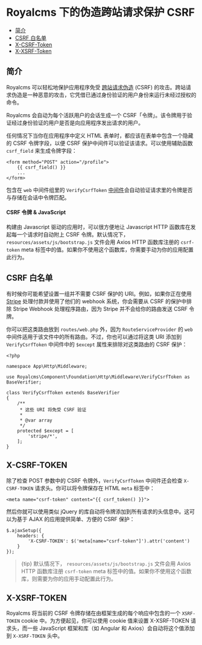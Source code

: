 # Royalcms 下的伪造跨站请求保护 CSRF

- [简介](#csrf-introduction)
- [CSRF 白名单](#csrf-excluding-uris)
- [X-CSRF-Token](#csrf-x-csrf-token)
- [X-XSRF-Token](#csrf-x-xsrf-token)

<a name="csrf-introduction"></a>
## 简介

Royalcms 可以轻松地保护应用程序免受 [跨站请求伪造](https://en.wikipedia.org/wiki/Cross-site_request_forgery) (CSRF) 的攻击。跨站请求伪造是一种恶意的攻击，它凭借已通过身份验证的用户身份来运行未经过授权的命令。

Royalcms 会自动为每个活跃用户的会话生成一个 CSRF「令牌」。该令牌用于验证经过身份验证的用户是否是向应用程序发出请求的用户。

任何情况下当你在应用程序中定义 HTML 表单时，都应该在表单中包含一个隐藏的 CSRF 令牌字段，以便 CSRF 保护中间件可以验证该请求。可以使用辅助函数 `csrf_field` 来生成令牌字段：

    <form method="POST" action="/profile">
        {{ csrf_field() }}
        ...
    </form>

包含在 `web` 中间件组里的 `VerifyCsrfToken` [中间件](/docs/middleware)会自动验证请求里的令牌是否与存储在会话中令牌匹配。

#### CSRF 令牌 & JavaScript

构建由 Javascript 驱动的应用时，可以很方便地让 Javascript HTTP 函数库在发起每一个请求时自动附上 CSRF 令牌。默认情况下， `resources/assets/js/bootstrap.js` 文件会用 Axios HTTP 函数库注册的 `csrf-token` meta 标签中的值。如果你不使用这个函数库，你需要手动为你的应用配置此行为。

<a name="csrf-excluding-uris"></a>
## CSRF 白名单

有时候你可能希望设置一组并不需要 CSRF 保护的 URI。例如，如果你正在使用 [Stripe](https://stripe.com) 处理付款并使用了他们的 webhook 系统，你会需要从 CSRF 的保护中排除 Stripe Webhook 处理程序路由，因为 Stripe 并不会给你的路由发送 CSRF 令牌。

你可以把这类路由放到 `routes/web.php` 外，因为 `RouteServiceProvider` 的 `web` 中间件适用于该文件中的所有路由。不过，你也可以通过将这类 URI 添加到 `VerifyCsrfToken` 中间件中的 `$except` 属性来排除对这类路由的 CSRF 保护：

    <?php
    
    namespace App\Http\Middleware;
    
    use Royalcms\Component\Foundation\Http\Middleware\VerifyCsrfToken as BaseVerifier;
    
    class VerifyCsrfToken extends BaseVerifier
    {
        /**
         * 这些 URI 将免受 CSRF 验证
         *
         * @var array
         */
        protected $except = [
            'stripe/*',
        ];
    }

<a name="csrf-x-csrf-token"></a>
## X-CSRF-TOKEN

除了检查 POST 参数中的 CSRF 令牌外，`VerifyCsrfToken` 中间件还会检查 `X-CSRF-TOKEN` 请求头。你可以将令牌保存在 HTML `meta` 标签中：

    <meta name="csrf-token" content="{{ csrf_token() }}">

然后你就可以使用类似 jQuery 的库自动将令牌添加到所有请求的头信息中。这可以为基于 AJAX 的应用提供简单、方便的 CSRF 保护：

    $.ajaxSetup({
        headers: {
            'X-CSRF-TOKEN': $('meta[name="csrf-token"]').attr('content')
        }
    });

> {tip} 默认情况下， `resources/assets/js/bootstrap.js` 文件会用 Axios HTTP 函数库注册 `csrf-token` meta 标签中的值。如果你不使用这个函数库，则需要为你的应用手动配置此行为。

<a name="csrf-x-xsrf-token"></a>
## X-XSRF-TOKEN

Royalcms 将当前的 CSRF 令牌存储在由框架生成的每个响应中包含的一个 `XSRF-TOKEN` cookie 中。为方便起见，你可以使用 cookie 值来设置 X-XSRF-TOKEN 请求头，而一些 JavaScript 框架和库（如 Angular 和 Axios）会自动将这个值添加到 `X-XSRF-TOKEN` 头中。
